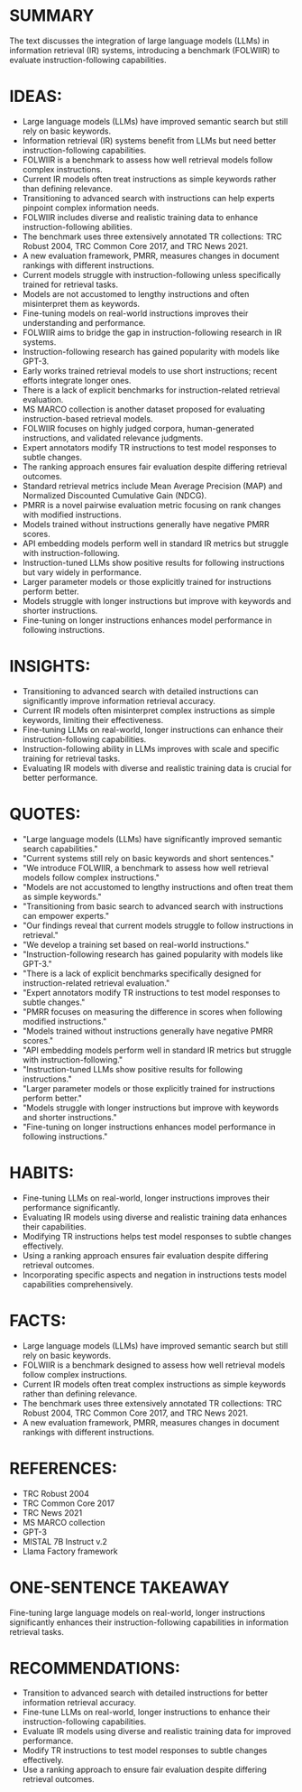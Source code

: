 # SUMMARY
The text discusses the integration of large language models (LLMs) in information retrieval (IR) systems, introducing a benchmark (FOLWIIR) to evaluate instruction-following capabilities.

# IDEAS:
- Large language models (LLMs) have improved semantic search but still rely on basic keywords.
- Information retrieval (IR) systems benefit from LLMs but need better instruction-following capabilities.
- FOLWIIR is a benchmark to assess how well retrieval models follow complex instructions.
- Current IR models often treat instructions as simple keywords rather than defining relevance.
- Transitioning to advanced search with instructions can help experts pinpoint complex information needs.
- FOLWIIR includes diverse and realistic training data to enhance instruction-following abilities.
- The benchmark uses three extensively annotated TR collections: TRC Robust 2004, TRC Common Core 2017, and TRC News 2021.
- A new evaluation framework, PMRR, measures changes in document rankings with different instructions.
- Current models struggle with instruction-following unless specifically trained for retrieval tasks.
- Models are not accustomed to lengthy instructions and often misinterpret them as keywords.
- Fine-tuning models on real-world instructions improves their understanding and performance.
- FOLWIIR aims to bridge the gap in instruction-following research in IR systems.
- Instruction-following research has gained popularity with models like GPT-3.
- Early works trained retrieval models to use short instructions; recent efforts integrate longer ones.
- There is a lack of explicit benchmarks for instruction-related retrieval evaluation.
- MS MARCO collection is another dataset proposed for evaluating instruction-based retrieval models.
- FOLWIIR focuses on highly judged corpora, human-generated instructions, and validated relevance judgments.
- Expert annotators modify TR instructions to test model responses to subtle changes.
- The ranking approach ensures fair evaluation despite differing retrieval outcomes.
- Standard retrieval metrics include Mean Average Precision (MAP) and Normalized Discounted Cumulative Gain (NDCG).
- PMRR is a novel pairwise evaluation metric focusing on rank changes with modified instructions.
- Models trained without instructions generally have negative PMRR scores.
- API embedding models perform well in standard IR metrics but struggle with instruction-following.
- Instruction-tuned LLMs show positive results for following instructions but vary widely in performance.
- Larger parameter models or those explicitly trained for instructions perform better.
- Models struggle with longer instructions but improve with keywords and shorter instructions.
- Fine-tuning on longer instructions enhances model performance in following instructions.

# INSIGHTS:
- Transitioning to advanced search with detailed instructions can significantly improve information retrieval accuracy.
- Current IR models often misinterpret complex instructions as simple keywords, limiting their effectiveness.
- Fine-tuning LLMs on real-world, longer instructions can enhance their instruction-following capabilities.
- Instruction-following ability in LLMs improves with scale and specific training for retrieval tasks.
- Evaluating IR models with diverse and realistic training data is crucial for better performance.

# QUOTES:
- "Large language models (LLMs) have significantly improved semantic search capabilities."
- "Current systems still rely on basic keywords and short sentences."
- "We introduce FOLWIIR, a benchmark to assess how well retrieval models follow complex instructions."
- "Models are not accustomed to lengthy instructions and often treat them as simple keywords."
- "Transitioning from basic search to advanced search with instructions can empower experts."
- "Our findings reveal that current models struggle to follow instructions in retrieval."
- "We develop a training set based on real-world instructions."
- "Instruction-following research has gained popularity with models like GPT-3."
- "There is a lack of explicit benchmarks specifically designed for instruction-related retrieval evaluation."
- "Expert annotators modify TR instructions to test model responses to subtle changes."
- "PMRR focuses on measuring the difference in scores when following modified instructions."
- "Models trained without instructions generally have negative PMRR scores."
- "API embedding models perform well in standard IR metrics but struggle with instruction-following."
- "Instruction-tuned LLMs show positive results for following instructions."
- "Larger parameter models or those explicitly trained for instructions perform better."
- "Models struggle with longer instructions but improve with keywords and shorter instructions."
- "Fine-tuning on longer instructions enhances model performance in following instructions."

# HABITS:
- Fine-tuning LLMs on real-world, longer instructions improves their performance significantly.
- Evaluating IR models using diverse and realistic training data enhances their capabilities.
- Modifying TR instructions helps test model responses to subtle changes effectively.
- Using a ranking approach ensures fair evaluation despite differing retrieval outcomes.
- Incorporating specific aspects and negation in instructions tests model capabilities comprehensively.

# FACTS:
- Large language models (LLMs) have improved semantic search but still rely on basic keywords.
- FOLWIIR is a benchmark designed to assess how well retrieval models follow complex instructions.
- Current IR models often treat complex instructions as simple keywords rather than defining relevance.
- The benchmark uses three extensively annotated TR collections: TRC Robust 2004, TRC Common Core 2017, and TRC News 2021.
- A new evaluation framework, PMRR, measures changes in document rankings with different instructions.

# REFERENCES:
- TRC Robust 2004
- TRC Common Core 2017
- TRC News 2021
- MS MARCO collection
- GPT-3
- MISTAL 7B Instruct v.2
- Llama Factory framework

# ONE-SENTENCE TAKEAWAY
Fine-tuning large language models on real-world, longer instructions significantly enhances their instruction-following capabilities in information retrieval tasks.

# RECOMMENDATIONS:
- Transition to advanced search with detailed instructions for better information retrieval accuracy.
- Fine-tune LLMs on real-world, longer instructions to enhance their instruction-following capabilities.
- Evaluate IR models using diverse and realistic training data for improved performance.
- Modify TR instructions to test model responses to subtle changes effectively.
- Use a ranking approach to ensure fair evaluation despite differing retrieval outcomes.